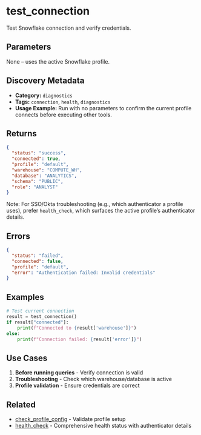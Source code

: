 # test_connection

Test Snowflake connection and verify credentials.

## Parameters

None – uses the active Snowflake profile.

## Discovery Metadata

- **Category:** `diagnostics`
- **Tags:** `connection`, `health`, `diagnostics`
- **Usage Example:** Run with no parameters to confirm the current profile connects before executing other tools.

## Returns

```json
{
  "status": "success",
  "connected": true,
  "profile": "default",
  "warehouse": "COMPUTE_WH",
  "database": "ANALYTICS",
  "schema": "PUBLIC",
  "role": "ANALYST"
}
```

Note: For SSO/Okta troubleshooting (e.g., which authenticator a profile uses), prefer `health_check`, which surfaces the active profile’s authenticator details.

## Errors

```json
{
  "status": "failed",
  "connected": false,
  "profile": "default",
  "error": "Authentication failed: Invalid credentials"
}
```

## Examples

```python
# Test current connection
result = test_connection()
if result["connected"]:
    print(f"Connected to {result['warehouse']}")
else:
    print(f"Connection failed: {result['error']}")
```

## Use Cases

1. **Before running queries** - Verify connection is valid
2. **Troubleshooting** - Check which warehouse/database is active
3. **Profile validation** - Ensure credentials are correct

## Related

- [check_profile_config](check_profile_config.md) - Validate profile setup
- [health_check](health_check.md) - Comprehensive health status with authenticator details

